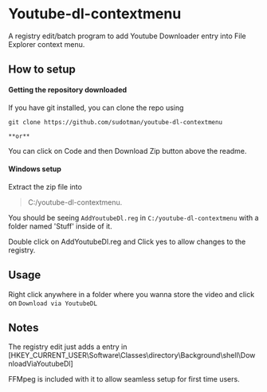 # Youtube-dl-contextmenu
A registry edit/batch program to add Youtube Downloader entry into File Explorer context menu. 

## How to setup

#### Getting the repository downloaded
If you have git installed, you can clone the repo using 

`git clone https://github.com/sudotman/youtube-dl-contextmenu`

	**or**

You can click on Code and then Download Zip button above the readme.

#### Windows setup
Extract the zip file into 
>C:/youtube-dl-contextmenu. 

You should be seeing `AddYoutubeDl.reg` in `C:/youtube-dl-contextmenu` with a folder named 'Stuff' inside of it.

Double click on AddYoutubeDl.reg and Click yes to allow changes to the registry.

## Usage
Right click anywhere in a folder where you wanna store the video and click on `Download via YoutubeDL`

## Notes
The registry edit just adds a entry in [HKEY_CURRENT_USER\Software\Classes\directory\Background\shell\DownloadViaYoutubeDl] 

FFMpeg is included with it to allow seamless setup for first time users.

